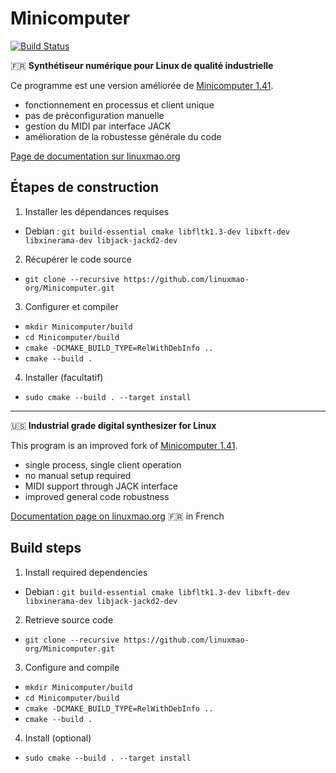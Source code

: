 # Minicomputer

[![Build Status](https://semaphoreci.com/api/v1/jpcima/minicomputer/branches/master/badge.svg)](https://semaphoreci.com/jpcima/minicomputer)

:fr: __Synthétiseur numérique pour Linux de qualité industrielle__

Ce programme est une version améliorée de [Minicomputer 1.41](http://minicomputer.sourceforge.net/).

- fonctionnement en processus et client unique
- pas de préconfiguration manuelle
- gestion du MIDI par interface JACK
- amélioration de la robustesse générale du code

[Page de documentation sur linuxmao.org](http://linuxmao.org/minicomputer)

## Étapes de construction

1. Installer les dépendances requises

- Debian : `git build-essential cmake libfltk1.3-dev libxft-dev libxinerama-dev libjack-jackd2-dev`

2. Récupérer le code source

- `git clone --recursive https://github.com/linuxmao-org/Minicomputer.git`

3. Configurer et compiler

- `mkdir Minicomputer/build`
- `cd Minicomputer/build`
- `cmake -DCMAKE_BUILD_TYPE=RelWithDebInfo ..`
- `cmake --build .`

4. Installer (facultatif)

- `sudo cmake --build . --target install`

----

:us: __Industrial grade digital synthesizer for Linux__

This program is an improved fork of [Minicomputer 1.41](http://minicomputer.sourceforge.net/).

- single process, single client operation
- no manual setup required
- MIDI support through JACK interface
- improved general code robustness

[Documentation page on linuxmao.org](http://linuxmao.org/minicomputer) :fr: in French

## Build steps

1. Install required dependencies

- Debian : `git build-essential cmake libfltk1.3-dev libxft-dev libxinerama-dev libjack-jackd2-dev`

2. Retrieve source code

- `git clone --recursive https://github.com/linuxmao-org/Minicomputer.git`

3. Configure and compile

- `mkdir Minicomputer/build`
- `cd Minicomputer/build`
- `cmake -DCMAKE_BUILD_TYPE=RelWithDebInfo ..`
- `cmake --build .`

4. Install (optional)

- `sudo cmake --build . --target install`
